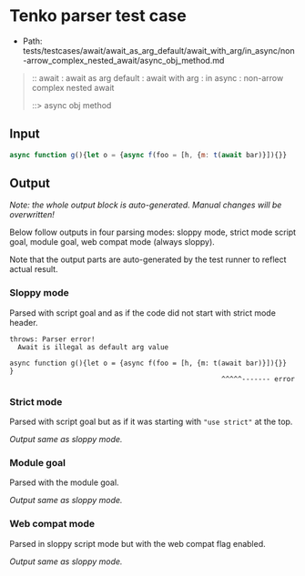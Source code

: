 # Tenko parser test case

- Path: tests/testcases/await/await_as_arg_default/await_with_arg/in_async/non-arrow_complex_nested_await/async_obj_method.md

> :: await : await as arg default : await with arg : in async : non-arrow complex nested await
>
> ::> async obj method

## Input

`````js
async function g(){let o = {async f(foo = [h, {m: t(await bar)}]){}}    }
`````

## Output

_Note: the whole output block is auto-generated. Manual changes will be overwritten!_

Below follow outputs in four parsing modes: sloppy mode, strict mode script goal, module goal, web compat mode (always sloppy).

Note that the output parts are auto-generated by the test runner to reflect actual result.

### Sloppy mode

Parsed with script goal and as if the code did not start with strict mode header.

`````
throws: Parser error!
  Await is illegal as default arg value

async function g(){let o = {async f(foo = [h, {m: t(await bar)}]){}}    }
                                                    ^^^^^------- error
`````

### Strict mode

Parsed with script goal but as if it was starting with `"use strict"` at the top.

_Output same as sloppy mode._

### Module goal

Parsed with the module goal.

_Output same as sloppy mode._

### Web compat mode

Parsed in sloppy script mode but with the web compat flag enabled.

_Output same as sloppy mode._
